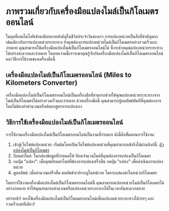 ภาพรวมเกี่ยวกับเครื่องมือแปลงไมล์เป็นกิโลเมตรออนไลน์
====================================================

ในยุคที่เทคโนโลยีเข้ามามีบทบาทสำคัญในชีวิตประจำวันของเรา การแปลงหน่วยเป็นสิ่งที่สำคัญมาก เช่นเดียวกับการแปลงหน่วยระยะทาง ถ้าคุณต้องการแปลงหน่วยไมล์เป็นกิโลเมตรอย่างรวดเร็วและง่ายดาย คุณสามารถใช้เครื่องมือแปลงไมล์เป็นกิโลเมตรออนไลน์ได้ ซึ่งจะช่วยคุณแปลงหน่วยระยะทางได้อย่างสะดวกและง่ายดาย ในบทความนี้เราจะพาคุณรู้จักกับเครื่องมือแปลงไมล์เป็นกิโลเมตรออนไลน์และวิธีการใช้งานของเครื่องมือนี้

เครื่องมือแปลงไมล์เป็นกิโลเมตรออนไลน์ (Miles to Kilometers Converter)
---------------------------------------------------------------------

เครื่องมือแปลงไมล์เป็นกิโลเมตรออนไลน์เป็นเครื่องมือที่สามารถช่วยให้คุณแปลงหน่วยระยะทางจากไมล์เป็นกิโลเมตรได้อย่างรวดเร็วและง่ายดาย ด้วยเครื่องมือนี้ คุณสามารถรู้ผลลัพธ์ทันทีที่คุณต้องการ โดยไม่ต้องทำคำนวณหรือค้นหาสูตรการแปลงเอง

วิธีการใช้เครื่องมือแปลงไมล์เป็นกิโลเมตรออนไลน์
-----------------------------------------------

การใช้งานเครื่องมือแปลงไมล์เป็นกิโลเมตรออนไลน์เป็นงานที่ง่ายมาก ดังนี้คือขั้นตอนการใช้งาน:

1. เข้าสู่เว็บไซต์แปลงหน่วย: เริ่มต้นโดยเปิดเว็บไซต์แปลงหน่วยที่คุณสามารถเข้าถึงได้ผ่านลิงก์นี้: [ตัวแปลงไมล์เป็นกิโลเมตร](https://www.onlinecalculatorsfree.com/th/convert/meter-to-km.html)
2. ป้อนค่าไมล์: ในกล่องข้อมูลที่กำหนดให้ ป้อนจำนวนไมล์ที่คุณต้องการแปลงเป็นกิโลเมตร
3. กดปุ่ม "แปลง": เมื่อคุณป้อนค่าไมล์ที่ต้องการแปลงเสร็จสิ้น กดปุ่ม "แปลง" เพื่อดำเนินการแปลงหน่วย
4. ดูผลลัพธ์: เมื่อคำนวณเสร็จสิ้น ผลลัพธ์จะปรากฏในหน้าจอ โดยจะแสดงค่าในหน่วยกิโลเมตร

โดยการใช้งานเครื่องมือแปลงไมล์เป็นกิโลเมตรออนไลน์นี้ คุณสามารถแปลงหน่วยไมล์เป็นกิโลเมตรได้อย่างง่ายดาย ทำให้คุณสามารถคำนวณหรือแปลงหน่วยระยะทางได้ในเวลาอันสะดวกสบาย

อย่ารอช้า! ลองใช้เครื่องมือแปลงไมล์เป็นกิโลเมตรออนไลน์เพื่อแปลงหน่วยระยะทางได้ง่ายๆ และรวดเร็วเลยทีเดียว!